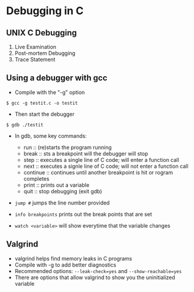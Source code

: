 # Debugging in C #

## UNIX C Debugging ##

1. Live Examination
2. Post-mortem Debugging
3. Trace Statement

## Using a debugger with gcc ##
* Compile with the "-g" option
```
$ gcc -g testit.c -o testit
```
* Then start the debugger
```
$ gdb ./testit
```

* In gdb, some key commands:
    * run :: (re)starts the program running
    * break :: sts a breakpoint will the debugger will stop
    * step :: executes a single line of C code; will enter a function call
    * next :: executes a signle line of C code; will not enter a function call
    * continue :: continues until another breakpoint is hit or rogram completes
    * print :: prints out a variable
    * quit :: stop debugging (exit gdb)



* `jump #` jumps the line number provided 

* `info breakpoints` prints out the break points that are set
* `watch <variable>` will show everytime that the variable changes

## Valgrind ##
* valgrind helps find memory leaks in C programs
* Compile with -g to add better diagnostics
* Recommended options: `--leak-check=yes` and `--show-reachable=yes`
* There are options that allow valgrind to show you the uninitialized variable

